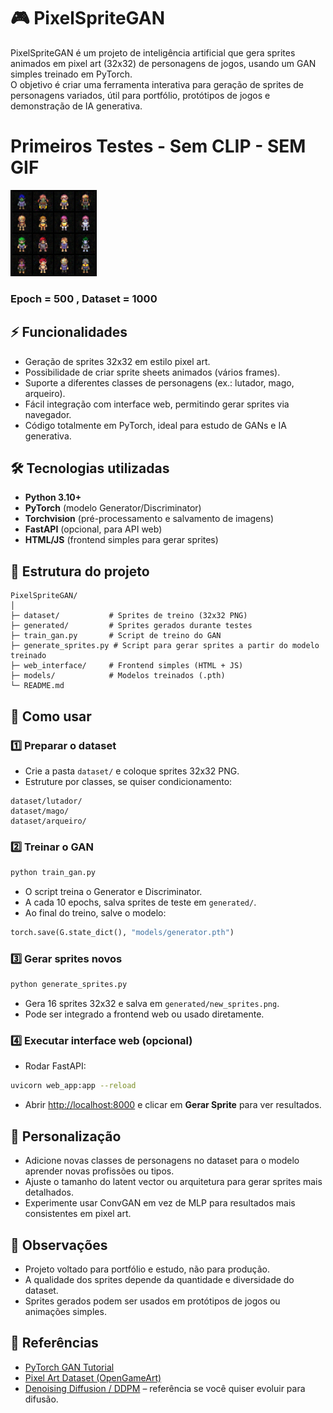 # 🎮 PixelSpriteGAN

PixelSpriteGAN é um projeto de inteligência artificial que gera sprites animados em pixel art (32x32) de personagens de jogos, usando um GAN simples treinado em PyTorch.  
O objetivo é criar uma ferramenta interativa para geração de sprites de personagens variados, útil para portfólio, protótipos de jogos e demonstração de IA generativa.

# Primeiros Testes - Sem CLIP - SEM GIF


![This is an alt text.](https://github.com/MurilloCardoso/pixel-forge/blob/main/pixel/scripts/generated/epoch_500.png?raw=true  "This is a sample image.")

### Epoch = 500 , Dataset = 1000
## ⚡ Funcionalidades

- Geração de sprites 32x32 em estilo pixel art.
- Possibilidade de criar sprite sheets animados (vários frames).
- Suporte a diferentes classes de personagens (ex.: lutador, mago, arqueiro).
- Fácil integração com interface web, permitindo gerar sprites via navegador.
- Código totalmente em PyTorch, ideal para estudo de GANs e IA generativa.

## 🛠️ Tecnologias utilizadas

- **Python 3.10+**
- **PyTorch** (modelo Generator/Discriminator)
- **Torchvision** (pré-processamento e salvamento de imagens)
- **FastAPI** (opcional, para API web)
- **HTML/JS** (frontend simples para gerar sprites)

## 📂 Estrutura do projeto

```plaintext
PixelSpriteGAN/
│
├─ dataset/           # Sprites de treino (32x32 PNG)
├─ generated/         # Sprites gerados durante testes
├─ train_gan.py       # Script de treino do GAN
├─ generate_sprites.py # Script para gerar sprites a partir do modelo treinado
├─ web_interface/     # Frontend simples (HTML + JS)
├─ models/            # Modelos treinados (.pth)
└─ README.md
```

## 🚀 Como usar

### 1️⃣ Preparar o dataset

- Crie a pasta `dataset/` e coloque sprites 32x32 PNG.
- Estruture por classes, se quiser condicionamento:

```plaintext
dataset/lutador/
dataset/mago/
dataset/arqueiro/
```

### 2️⃣ Treinar o GAN

```bash
python train_gan.py
```

- O script treina o Generator e Discriminator.
- A cada 10 epochs, salva sprites de teste em `generated/`.
- Ao final do treino, salve o modelo:

```python
torch.save(G.state_dict(), "models/generator.pth")
```

### 3️⃣ Gerar sprites novos

```bash
python generate_sprites.py
```

- Gera 16 sprites 32x32 e salva em `generated/new_sprites.png`.
- Pode ser integrado a frontend web ou usado diretamente.

### 4️⃣ Executar interface web (opcional)

- Rodar FastAPI:

```bash
uvicorn web_app:app --reload
```

- Abrir [http://localhost:8000](http://localhost:8000) e clicar em **Gerar Sprite** para ver resultados.

## 🎨 Personalização

- Adicione novas classes de personagens no dataset para o modelo aprender novas profissões ou tipos.
- Ajuste o tamanho do latent vector ou arquitetura para gerar sprites mais detalhados.
- Experimente usar ConvGAN em vez de MLP para resultados mais consistentes em pixel art.

## 📌 Observações

- Projeto voltado para portfólio e estudo, não para produção.
- A qualidade dos sprites depende da quantidade e diversidade do dataset.
- Sprites gerados podem ser usados em protótipos de jogos ou animações simples.

## 🔗 Referências

- [PyTorch GAN Tutorial](https://pytorch.org/tutorials/beginner/dcgan_faces_tutorial.html)
- [Pixel Art Dataset (OpenGameArt)](https://opengameart.org/)
- [Denoising Diffusion / DDPM](https://arxiv.org/abs/2006.11239) – referência se você quiser evoluir para difusão.
